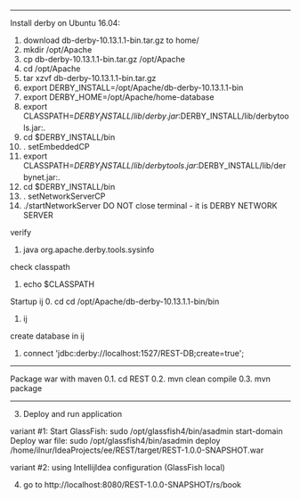 ---------------------
Install derby on Ubuntu 16.04:
1. download db-derby-10.13.1.1-bin.tar.gz to home/<user>
2. mkdir /opt/Apache 
3. cp db-derby-10.13.1.1-bin.tar.gz /opt/Apache 
4. cd /opt/Apache 
5. tar xzvf db-derby-10.13.1.1-bin.tar.gz
6. export DERBY_INSTALL=/opt/Apache/db-derby-10.13.1.1-bin
7. export DERBY_HOME=/opt/Apache/home-database
8. export CLASSPATH=$DERBY_INSTALL/lib/derby.jar:$DERBY_INSTALL/lib/derbytools.jar:.
9. cd $DERBY_INSTALL/bin
10. . setEmbeddedCP
11. export CLASSPATH=$DERBY_INSTALL/lib/derbytools.jar:$DERBY_INSTALL/lib/derbynet.jar:.
12. cd $DERBY_INSTALL/bin 
13. . setNetworkServerCP
14. ./startNetworkServer
DO NOT close terminal - it is DERBY NETWORK SERVER

verify
1. java org.apache.derby.tools.sysinfo

check classpath 
1. echo $CLASSPATH

Startup ij
0. cd cd /opt/Apache/db-derby-10.13.1.1-bin/bin
1. ij

create database in ij
1. connect 'jdbc:derby://localhost:1527/REST-DB;create=true';
_______________________________________________________

Package war with maven
0.1. cd REST
0.2. mvn clean compile
0.3. mvn package

_______________________________________________________

3. Deploy and run application

variant #1: 
Start GlassFish:
sudo /opt/glassfish4/bin/asadmin start-domain
Deploy war file:
sudo /opt/glassfish4/bin/asadmin deploy /home/ilnur/IdeaProjects/ee/REST/target/REST-1.0.0-SNAPSHOT.war

variant #2:
using IntellijIdea configuration (GlassFish local)

4. go to http://localhost:8080/REST-1.0.0-SNAPSHOT/rs/book
